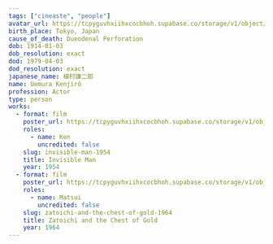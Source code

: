 ```yaml
---
tags: ["cineaste", "people"]
avatar_url: https://tcpyguvhxiihxcocbhoh.supabase.co/storage/v1/object/public/godzilla-cineaste-public/content/people/uemura-kenjiro/uemura-kenjiro.jpg?t=2024-04-02T00%3A20%3A41.880Z
birth_place: Tokyo, Japan
cause_of_death: Dueodenal Perforation
dob: 1914-01-03
dob_resolution: exact
dod: 1979-04-03
dod_resolution: exact
japanese_name: 植村謙二郎
name: Uemura Kenjirô
profession: Actor
type: person
works:
  - format: film
    poster_url: https://tcpyguvhxiihxcocbhoh.supabase.co/storage/v1/object/public/godzilla-cineaste-public/content/films/invisible-man-1954/posters/invisible-man-1954.jpg
    roles:
      - name: Ken
        uncredited: false
    slug: invisible-man-1954
    title: Invisible Man
    year: 1954
  - format: film
    poster_url: https://tcpyguvhxiihxcocbhoh.supabase.co/storage/v1/object/public/godzilla-cineaste-public/content/films/zatoichi-and-the-chest-of-gold-1964/posters/zatoichi-and-the-chest-of-gold-1964.jpg
    roles:
      - name: Matsui
        uncredited: false
    slug: zatoichi-and-the-chest-of-gold-1964
    title: Zatoichi and the Chest of Gold
    year: 1964
---
```

